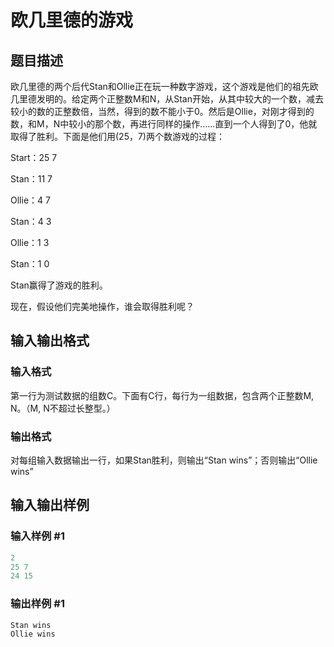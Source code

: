 # 欧几里德的游戏

## 题目描述

欧几里德的两个后代Stan和Ollie正在玩一种数字游戏，这个游戏是他们的祖先欧几里德发明的。给定两个正整数M和N，从Stan开始，从其中较大的一个数，减去较小的数的正整数倍，当然，得到的数不能小于0。然后是Ollie，对刚才得到的数，和M，N中较小的那个数，再进行同样的操作……直到一个人得到了0，他就取得了胜利。下面是他们用(25，7)两个数游戏的过程：

Start：25 7

Stan：11 7

Ollie：4 7

Stan：4 3

Ollie：1 3

Stan：1 0

Stan赢得了游戏的胜利。

现在，假设他们完美地操作，谁会取得胜利呢？

## 输入输出格式

### 输入格式

第一行为测试数据的组数C。下面有C行，每行为一组数据，包含两个正整数M, N。（M, N不超过长整型。）

### 输出格式

对每组输入数据输出一行，如果Stan胜利，则输出“Stan wins”；否则输出“Ollie wins”

## 输入输出样例

### 输入样例 #1

```cpp
2
25 7
24 15

```
### 输出样例 #1

```cpp
Stan wins
Ollie wins

```
